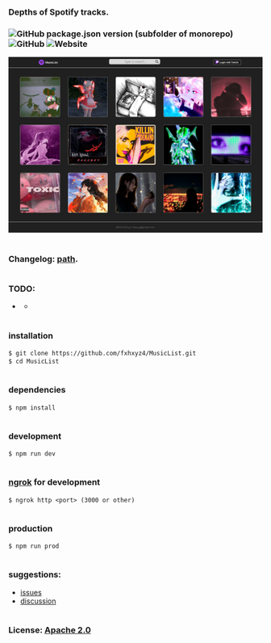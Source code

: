 ### Depths of Spotify tracks.

### ![GitHub package.json version (subfolder of monorepo)](https://img.shields.io/github/package-json/v/fxhxyz4/MusicList) ![GitHub](https://img.shields.io/github/license/fxhxyz4/MusicList) ![Website](https://img.shields.io/website?url=https%3A%2F%2Ffxhxyz4.github.io%2FMusicList)

![desktop.jpg](./assets/Desktop.jpg)

#

### Changelog: [path](./changelog.md).

#

### TODO:

- -

#

### installation

```git
$ git clone https://github.com/fxhxyz4/MusicList.git
$ cd MusicList
```

#

### dependencies

```
$ npm install
```

#

### development

```
$ npm run dev
```

#

### [ngrok](https://ngrok.com) for development

```
$ ngrok http <port> (3000 or other)
```

#

### production

```
$ npm run prod
```

#

### suggestions:

- [issues](https://github.com/fxhxyz4/MusicList/issues)
- [discussion](https://github.com/fxhxyz4/MusicList/discussions)

#

### License: [Apache 2.0](./license.md)
